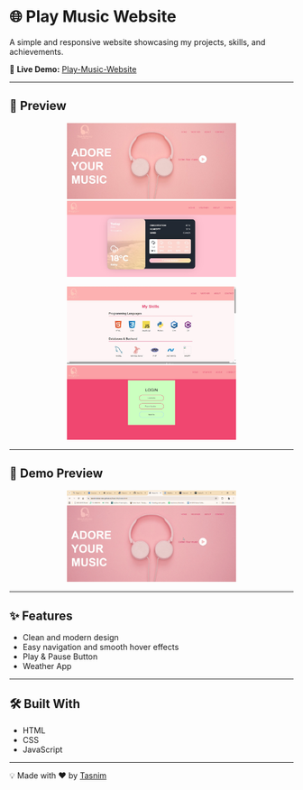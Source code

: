 
# 🌐 Play Music Website

A simple and responsive website showcasing my projects, skills, and achievements.  

🚀 **Live Demo:** [ Play-Music-Website](https://tasnimnishat-dev.github.io/Read-Me/)

---

## 📸 Preview
<!-- Row 1 -->
<p align="center">
  <img src="LiveDemo/1.jpg" width="300">
  <img src="LiveDemo/2.jpg" width="300">
</p>

<!-- Row 2 -->
<p align="center">
  <img src="LiveDemo/3.jpg" width="300">
  <img src="LiveDemo/4.jpg" width="300">
</p>


---

## 🎥 Demo Preview
<p align="center">
  <img src="LiveDemo/demo.gif" width="300">
</p>


---

## ✨ Features
- Clean and modern design   
- Easy navigation and smooth hover effects
- Play & Pause Button
- Weather App

---

## 🛠️ Built With
- HTML  
- CSS  
- JavaScript  

---

💡 Made with ❤️ by [Tasnim](https://github.com/TasnimNishat-Dev)
